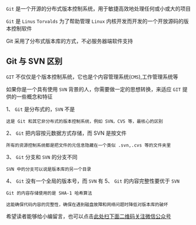 `Git` 是一个开源的分布式版本控制系统，用于敏捷高效地处理任何或小或大的项目

`Git` 是 `Linus` `Torvalds` 为了帮助管理 `Linux` 内核开发而开发的一个开放源码的版本控制软件

Git 采用了分布式版本库的方式，不必服务器端软件支持

## Git 与 SVN 区别 ##

`GIT` 不仅仅是个版本控制系统，它也是个内容管理系统(`CMS`),工作管理系统等

如果你是一个具有使用 `SVN` 背景的人，你需要做一定的思想转换，来适应 `GIT` 提供的一些概念和特征

1、  `Git` 是分布式的，`SVN` 不是
    
    这是 Git 和其它非分布式的版本控制系统，例如 SVN，CVS 等，最核心的区别
2、  `Git` 把内容按元数据方式存储，而 SVN 是按文件
    
    所有的资源控制系统都是把文件的元信息隐藏在一个类似 .svn,.cvs 等的文件夹里
3、  `Git` 分支和 `SVN` 的分支不同
    
    SVN 中的分支可以说是版本库的另一个目录
4、  `Git` 没有一个全局的版本号，而 `SVN` 有
5、  `Git` 的内容完整性要优于 `SVN`
    
    Git 的内容存储使用的是 SHA-1 哈希算法
    
    这能确保代码内容的完整性，确保在遇到磁盘故障和网络问题时降低对版本库的破坏


希望读者能够给小编留言，也可以点击[此处扫下面二维码关注微信公众号](https://www.ycbbs.vip/?p=28 "此处扫下面二维码关注微信公众号")